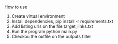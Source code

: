 How to use

1. Create virtual environment
2. Install dependencies, pip install -r requirements.txt
3. Add listing urls on the file target_links.txt
4. Run the program python main.py
5. Checkou the outfile on the outputs filter
